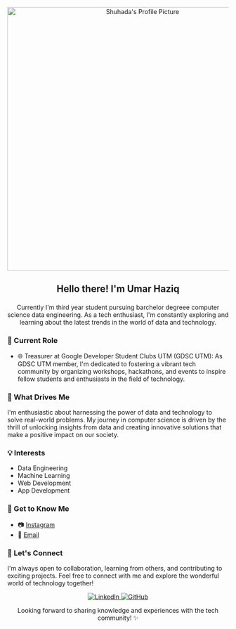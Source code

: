 <p align="center">
  <img src="https://github.com/drshahizan/HPDP/assets/146691908/bd7cf9a8-d92c-45cc-9fe5-89a566a16804" alt="Shuhada's Profile Picture" width="600">
</p>


## <p align="center">Hello there! I'm Umar Haziq</p>
<p align="center">  
Currently I'm third year student pursuing barchelor degreee computer science data engineering. As a tech enthusiast, I'm constantly exploring and learning about the latest trends in the world of data and technology.
</p>

### 💼 Current Role
- 🌐 Treasurer at Google Developer Student Clubs UTM (GDSC UTM): As GDSC UTM member, I'm dedicated to fostering a vibrant tech community by organizing workshops, hackathons, and events to inspire fellow students and enthusiasts in the field of technology.

### 🚀 What Drives Me
I'm enthusiastic about harnessing the power of data and technology to solve real-world problems. My journey in computer science is driven by the thrill of unlocking insights from data and creating innovative solutions that make a positive impact on our society.

### 💡 Interests
- Data Engineering
- Machine Learning
- Web Development
- App Development

### 🌟 Get to Know Me
- 📷 [Instagram](https://www.instagram.com/_umrhzq)
- 📧 [Email](mailto:umxr_159@yahoo.com)

### 🌟 Let's Connect
I'm always open to collaboration, learning from others, and contributing to exciting projects. Feel free to connect with me and explore the wonderful world of technology together!

<p align="center">
  <a href="https://www.linkedin.com/in/umar-haziq-75805b226/">
    <img src="https://img.shields.io/badge/LinkedIn-Connect-blue" alt="LinkedIn">
  </a>
  <a href="https://github.com/umarhaziq">
    <img src="https://img.shields.io/badge/GitHub-Follow-9cf" alt="GitHub">
  </a>
</p>

<p align="center">Looking forward to sharing knowledge and experiences with the tech community! ✨</p>


